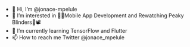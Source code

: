- 👋 Hi, I’m @jonace-mpelule
- 👀 I’m interested in 📱📱Mobile App Development and Rewatching Peaky Blinders🍿📽
- 🌱 I’m currently learning TensorFlow and Flutter
- 📫 How to reach me Twitter @jonace_mpelule

<!---
jonace-mpelule/jonace-mpelule is a ✨ special ✨ repository because its `README.md` (this file) appears on your GitHub profile.
You can click the Preview link to take a look at your changes.
--->
